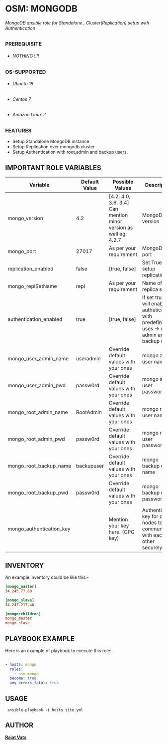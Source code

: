 # OSM: MONGODB
###### MongoDB ansible role for Standalone , Cluster(Replication) setup with Authentication

### PREREQUISITE
* ###### NOTHING !!!!

### OS-SUPPORTED
* ###### Ubuntu 18
* ###### Centos 7
* ###### Amazon Linux 2

### FEATURES
* Setup Standalone MongoDB instance
* Setup Replication over mongodb cluster
* Setup Authentication with root,admin and backup users.

## IMPORTANT ROLE VARIABLES

|**Variable**|**Default Value**|**Possible Values**|**Description**|
|------------|-----------------|-------------------|---------------|
| mongo_version | 4.2 | [4.2, 4.0, 3.6, 3.4] Can mention minor version as well eg: 4.2.7 |MongoDB version | 
| mongo_port | 27017 | As per your requirement | MongoDB port |
| replication_enabled | false | [true, false]  |Set True to setup replication
| mongo_replSetName | repl | As per your requirement | Name of the replica set|
| authentication_enabled | true | [true, false] | If set true, role will enable authetication with predefined uses -> root , admin and backup user|
| mongo_user_admin_name | useradmin | Override default values with your ones | mongo admin user name|
| mongo_user_admin_pwd | passw0rd |  Override default values with your ones|mongo admin user password
| mongo_root_admin_name | RootAdmin |  Override default values with your ones|mongo root user name|
| mongo_root_admin_pwd | passw0rd |  Override default values with your ones|mongo root user password
| mongo_root_backup_name | backupuser | Override default values with your ones |mongo backup user name|
| mongo_root_backup_pwd | passw0rd | Override default values with your ones |mongo backup user password
|mongo_authentication_key | | Mention your key here. (GPG key) | Authentication key for cluster nodes to communicate with each other securely. |

## INVENTORY

An example inventory could be like this:-

```ini
[mongo_master]
34.245.77.60

[mongo_slave]
34.247.217.40

[mongo:children]
mongo_master
mongo_slave

```

## PLAYBOOK EXAMPLE

Here is an example of playbook to execute this role:-

```yaml
---
- hosts: mongo
  roles:
    - osm_mongo
  become: true
  any_errors_fatal: true

```

## USAGE
```shell
 ansible-playbook -i hosts site.yml
 ```
## AUTHOR

**[Rajat Vats](rajat.vats@opstree.com)**